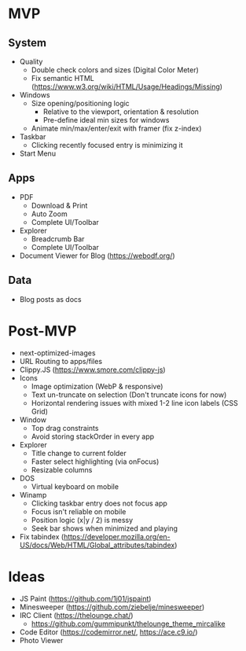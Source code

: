 # MVP

## System

- Quality
  - Double check colors and sizes (Digital Color Meter)
  - Fix semantic HTML (https://www.w3.org/wiki/HTML/Usage/Headings/Missing)
- Windows
  - Size opening/positioning logic
    - Relative to the viewport, orientation & resolution
    - Pre-define ideal min sizes for windows
  - Animate min/max/enter/exit with framer (fix z-index)
- Taskbar
  - Clicking recently focused entry is minimizing it
- Start Menu

## Apps

- PDF
  - Download & Print
  - Auto Zoom
  - Complete UI/Toolbar
- Explorer
  - Breadcrumb Bar
  - Complete UI/Toolbar
- Document Viewer for Blog (https://webodf.org/)

## Data

- Blog posts as docs

# Post-MVP

- next-optimized-images
- URL Routing to apps/files
- Clippy.JS (https://www.smore.com/clippy-js)
- Icons
  - Image optimization (WebP & responsive)
  - Text un-truncate on selection (Don't truncate icons for now)
  - Horizontal rendering issues with mixed 1-2 line icon labels (CSS Grid)
- Window
  - Top drag constraints
  - Avoid storing stackOrder in every app
- Explorer
  - Title change to current folder
  - Faster select highlighting (via onFocus)
  - Resizable columns
- DOS
  - Virtual keyboard on mobile
- Winamp
  - Clicking taskbar entry does not focus app
  - Focus isn't reliable on mobile
  - Position logic (x|y / 2) is messy
  - Seek bar shows when minimized and playing
- Fix tabindex (https://developer.mozilla.org/en-US/docs/Web/HTML/Global_attributes/tabindex)

# Ideas

- JS Paint (https://github.com/1j01/jspaint)
- Minesweeper (https://github.com/ziebelje/minesweeper)
- IRC Client (https://thelounge.chat/)
  - https://github.com/gummipunkt/thelounge_theme_mircalike
- Code Editor (https://codemirror.net/, https://ace.c9.io/)
- Photo Viewer
